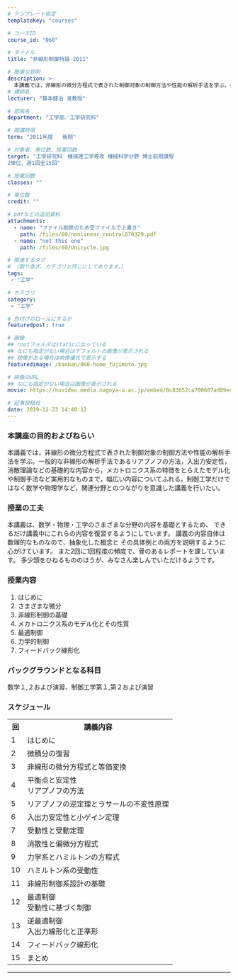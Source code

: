 ```yaml
---
# テンプレート指定
templateKey: "courses"

# コースID
course_id: "060"

# タイトル
title: "非線形制御特論-2011"

# 簡単な説明
description: >-
  本講義では，非線形の微分方程式で表された制御対象の制御方法や性能の解析手法を学ぶ。一般的な非線形の解析手法であるリアプノフの方法，入出力安定性，消散理論などの基礎的な内容から，メカトロニクス系の特徴をとらえたモデル化や制御手法など実用的なものまで，幅広い内容についてふれる。制御工学だけではなく数学や物理学など，関連分野とのつながりを意識した講義を行いたい。 ....
# 講師名
lecturer: "藤本健治 准教授"

# 部局名
department: "工学部／工学研究科"

# 開講時限
term: "2011年度	後期"

# 対象者、単位数、授業回数
target: "工学研究科　機械理工学専攻 機械科学分野 博士前期課程
2単位、週1回全15回"

# 授業回数
classes: ""

# 単位数
credit: ""

# pdfなどの追加資料
attachments:
  - name: "ファイル削除のため空ファイルで上書き" 
    path: /files/60/nonlinear_control070329.pdf
  - name: "not this one" 
    path: /files/60/Unicycle.jpg

# 関連するタグ
# （取り急ぎ、カテゴリと同じにしてあります。）
tags:
 - "工学"

# カテゴリ
category:
 - "工学"

# 色付けのロールにするか
featuredpost: true

# 画像
## rootフォルダはstaticになっている
## なにも指定がない場合はデフォルトの画像が表示される
## 映像がある場合は映像優先で表示する
featuredimage: /kanban/060-home_fujimoto.jpg

# 映像のURL
## なにも指定がない場合は画像が表示される
movie: https://nuvideo.media.nagoya-u.ac.jp/embed/8c83652ca708607ad09eeddcd6b6cf0f19052905

# 記事投稿日
date: 2019-12-23 14:40:12
---
```


### 本講座の目的およびねらい

本講義では，非線形の微分方程式で表された制御対象の制御方法や性能の解析手法を学ぶ。一般的な非線形の解析手法であるリアプノフの方法，入出力安定性，消散理論などの基礎的な内容から，メカトロニクス系の特徴をとらえたモデル化や制御手法など実用的なものまで，幅広い内容についてふれる。制御工学だけではなく数学や物理学など，関連分野とのつながりを意識した講義を行いたい。


### 授業の工夫

本講義は、数学・物理・工学のさまざまな分野の内容を基礎とするため、 できるだけ講義中にこれらの内容を復習するようにしています。 講義の内容自体は数理的なものなので、抽象化した概念と その具体例との両方を説明するように心がけています。 また2回に1回程度の頻度で、骨のあるレポートを課しています。 多少頭をひねるもののほうが、みなさん楽しんでいただけるようです。







### 授業内容

1. はじめに
2. さまざまな微分
3. 非線形制御の基礎
4. メカトロニクス系のモデル化とその性質
5. 最適制御
6. 力学的制御
7. フィードバック線形化

### バックグラウンドとなる科目

数学１,２および演習、制御工学第１,第２および演習


<h3>スケジュール</h3>
<table class="basic" width="455">
<tr>
<th width="20" class="center">回</th>
<th class="center">講義内容</th>
</tr>

<tr>
<td class="center">1</td>
<td>
はじめに
</td>
</tr>

<tr>
<td class="center">2</td>
<td>
微積分の復習
</td>
</tr>

<tr>
<td class="center">3</td>
<td>
非線形の微分方程式と等価変換
</td>
</tr>

<tr>
<td class="center">4</td>
<td>
平衡点と安定性<br>
リアプノフの方法
</td>
</tr>

<tr>
<td class="center">5</td>
<td>
リアプノフの逆定理とラサールの不変性原理
</td>
</tr>

<tr>
<td class="center">6</td>
<td>
入出力安定性と小ゲイン定理
</td>
</tr>

<tr>
<td class="center">7</td>
<td>
受動性と受動定理
</td>
</tr>

<tr>
<td class="center">8</td>
<td>
消散性と偏微分方程式
</td>
</tr>

<tr>
<td class="center">9</td>
<td>
力学系とハミルトンの方程式
</td>
</tr>

<tr>
<td class="center">10</td>
<td>
ハミルトン系の受動性
</td>
</tr>

<tr>
<td class="center">11</td>
<td>
非線形制御系設計の基礎
</td>
</tr>

<tr>
<td class="center">12</td>
<td>
最適制御<br>
受動性に基づく制御
</td>
</tr>

<tr>
<td class="center">13</td>
<td>
逆最適制御<br>
入出力線形化と正準形
</td>
</tr>

<tr>
<td class="center">14</td>
<td>
フィードバック線形化
</td>
</tr>

<tr>
<td class="center">15</td>
<td>
まとめ
</td>
</tr>
</table>












-----